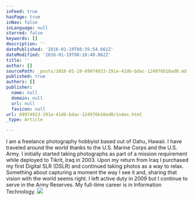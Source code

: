 ```yaml
---
inFeed: true
hasPage: true
inNav: false
inLanguage: null
starred: false
keywords: []
description: ''
datePublished: '2016-01-19T08:35:54.661Z'
dateModified: '2016-01-19T08:18:40.062Z'
title: ''
author: []
sourcePath: _posts/2016-01-19-69974923-291e-41d6-bdac-124976b10ad0.md
published: true
authors: []
publisher:
  name: null
  domain: null
  url: null
  favicon: null
url: 69974923-291e-41d6-bdac-124976b10ad0/index.html
_type: Article

---
```

I am a freelance photography hobbyist based out of Oahu, Hawaii. I have traveled around the world thanks to the U.S. Marine Corps and the U.S. Army. I initially started taking photographs as part of a mission requirement while deployed to Tikrit, Iraq in 2003\. Upon my return from Iraq I purchased my first Digital SLR (DSLR) and continued taking photos as a way to relax. Something about capturing a moment the way I see it and, sharing that vision with the world seems right. I left active duty in 2009 but I continue to serve in the Army Reserves. My full-time career is in Information Technology.
![](https://the-grid-user-content.s3-us-west-2.amazonaws.com/166b2a36-03d8-4b70-a5d1-d14217fcc970.jpg)